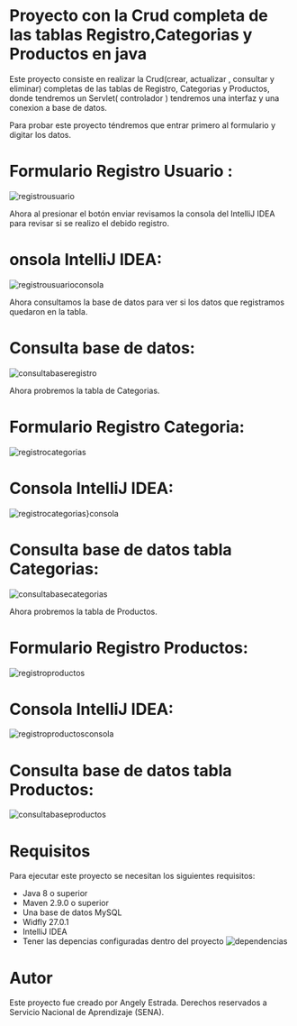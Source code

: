 # Proyecto con la Crud completa de las tablas Registro,Categorias y Productos en java

Este proyecto consiste en realizar la Crud(crear, actualizar , consultar y eliminar) completas de las tablas de Registro, Categorias y Productos, donde tendremos un Servlet( controlador ) tendremos una interfaz y una conexion a base de datos.

Para probar este proyecto téndremos que entrar primero al formulario y digitar los datos. 
# Formulario Registro Usuario :
![registrousuario](https://github.com/noritat/Taller_7/assets/128448216/7f904b2e-4c84-46a8-8410-1289301edebb)

 Ahora al presionar el botón enviar revisamos la consola del IntelliJ IDEA para revisar si se realizo el debido registro.
# onsola IntelliJ IDEA:
 ![registrousuarioconsola](https://github.com/noritat/Taller_7/assets/128448216/01b3afde-1341-4a5c-91f5-6db2a7f886df)

Ahora consultamos la base de datos para ver si los datos que registramos quedaron en la tabla.

# Consulta base de datos:
![consultabaseregistro](https://github.com/noritat/Taller_7/assets/128448216/c91c514b-3119-42c5-96c7-ebc9a9a1184b)

Ahora probremos la tabla de Categorias.

# Formulario Registro Categoria:
![registrocategorias](https://github.com/noritat/Taller_7/assets/128448216/a1b41cf6-9590-4009-b214-701e77ef3283)

# Consola IntelliJ IDEA:
![registrocategorias}consola](https://github.com/noritat/Taller_7/assets/128448216/d523d546-ec97-4dff-8253-a84f78809200)

# Consulta base de datos tabla Categorias:
![consultabasecategorias](https://github.com/noritat/Taller_7/assets/128448216/b369172e-fc7f-416a-a500-d1f4f3bdd55f)


Ahora probremos la tabla de Productos.

# Formulario Registro Productos:
![registroproductos](https://github.com/noritat/Taller_7/assets/128448216/47fdab2e-053d-4b6c-8d86-cffb2cb3d133)


# Consola IntelliJ IDEA:
![registroproductosconsola](https://github.com/noritat/Taller_7/assets/128448216/45ae712a-85e9-4911-8eb8-b30974fa6d2c)


# Consulta base de datos tabla Productos:
![consultabaseproductos](https://github.com/noritat/Taller_7/assets/128448216/34fe950e-a0b6-4388-8151-90d8c25193a7)


# Requisitos

Para ejecutar este proyecto se necesitan los siguientes requisitos:
- Java 8 o superior
- Maven 2.9.0 o superior
- Una base de datos MySQL
- Widfly 27.0.1
- IntelliJ IDEA
- Tener las depencias configuradas dentro del proyecto 
![dependencias](https://github.com/noritat/Taller_6_JavaWeb/assets/128448216/7a6cf666-bf37-4d96-80a7-188db646bd58)


# Autor

Este proyecto fue creado por Angely Estrada.
Derechos reservados a Servicio Nacional de Aprendizaje (SENA).






